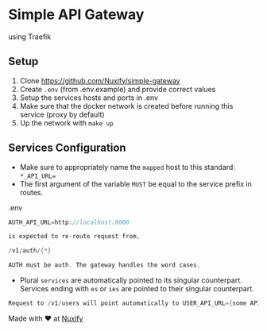 # Simple API Gateway
using Traefik

## Setup

1. Clone https://github.com/Nuxify/simple-gateway
2. Create `.env` (from .env.example) and provide correct values
3. Setup the services hosts and ports in .env
4. Make sure that the docker network is created before running this service (proxy by default)
4. Up the network with `make up`

## Services Configuration

- Make sure to appropriately name the `mapped` host to this standard: `*_API_URL=`
- The first argument of the variable `MUST` be equal to the service prefix in routes.

.env
```go
AUTH_API_URL=http://localhost:8000

is expected to re-route request from,

/v1/auth/{*}

AUTH must be auth. The gateway handles the word cases.

``` 
- Plural `services` are automatically pointed to its singular counterpart. Services ending with `es` or `ies` are pointed to their singular counterpart.
```go
Request to /v1/users will point automatically to USER_API_URL={some API}. The `users` service name is automatically casted to `USER`
```

Made with ❤️ at [Nuxify](https://nuxify.tech)
